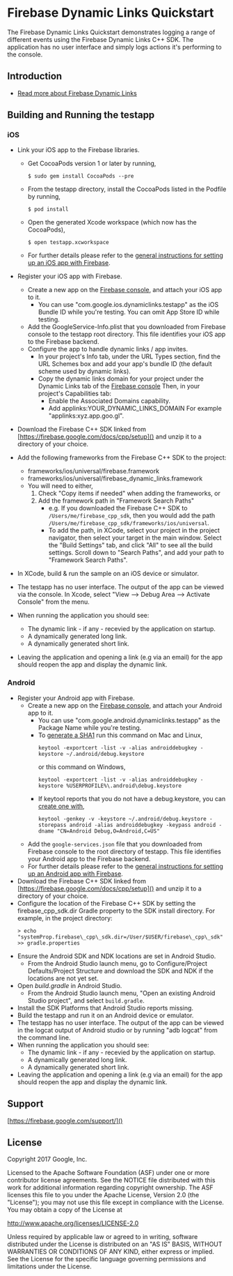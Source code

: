 Firebase Dynamic Links Quickstart
=================================

The Firebase Dynamic Links Quickstart demonstrates logging a range
of different events using the Firebase Dynamic Links C++ SDK.  The application
has no user interface and simply logs actions it's performing to the console.

Introduction
------------

- [Read more about Firebase Dynamic Links](https://firebase.google.com/docs/dynamic-links/)

Building and Running the testapp
--------------------------------

### iOS
  - Link your iOS app to the Firebase libraries.
    - Get CocoaPods version 1 or later by running,
        ```
        $ sudo gem install CocoaPods --pre
        ```
    - From the testapp directory, install the CocoaPods listed in the Podfile
      by running,
        ```
        $ pod install
        ```
    - Open the generated Xcode workspace (which now has the CocoaPods),
        ```
        $ open testapp.xcworkspace
        ```
    - For further details please refer to the
      [general instructions for setting up an iOS app with Firebase](https://firebase.google.com/docs/ios/setup).
  - Register your iOS app with Firebase.
    - Create a new app on the [Firebase console](https://firebase.google.com/console/), and attach
      your iOS app to it.
      - You can use "com.google.ios.dynamiclinks.testapp" as the iOS Bundle ID
        while you're testing. You can omit App Store ID while testing.
    - Add the GoogleService-Info.plist that you downloaded from Firebase
      console to the testapp root directory. This file identifies your iOS app
      to the Firebase backend.
    - Configure the app to handle dynamic links / app invites.
      - In your project's Info tab, under the URL Types section, find the URL
        Schemes box and add your app's bundle ID (the default scheme used
        by dynamic links).
      - Copy the dynamic links domain for your project under the Dynamic Links
        tab of the [Firebase console](https://firebase.google.com/console/)
        Then, in your project's Capabilities tab:
        - Enable the Associated Domains capability.
        - Add applinks:YOUR_DYNAMIC_LINKS_DOMAIN
          For example "applinks:xyz.app.goo.gl".

  - Download the Firebase C++ SDK linked from
    [https://firebase.google.com/docs/cpp/setup]() and unzip it to a
    directory of your choice.
  - Add the following frameworks from the Firebase C++ SDK to the project:
    - frameworks/ios/universal/firebase.framework
    - frameworks/ios/universal/firebase\_dynamic_links.framework
    - You will need to either,
       1. Check "Copy items if needed" when adding the frameworks, or
       2. Add the framework path in "Framework Search Paths"
          - e.g. If you downloaded the Firebase C++ SDK to
            `/Users/me/firebase_cpp_sdk`,
            then you would add the path
            `/Users/me/firebase_cpp_sdk/frameworks/ios/universal`.
          - To add the path, in XCode, select your project in the project
            navigator, then select your target in the main window.
            Select the "Build Settings" tab, and click "All" to see all
            the build settings. Scroll down to "Search Paths", and add
            your path to "Framework Search Paths".
  - In XCode, build & run the sample on an iOS device or simulator.
  - The testapp has no user interface. The output of the app can be viewed
    via the console.  In Xcode,  select
    "View --> Debug Area --> Activate Console" from the menu.
  - When running the application you should see:
    - The dynamic link - if any - recevied by the application on startup.
    - A dynamically generated long link.
    - A dynamically generated short link.
  - Leaving the application and opening a link (e.g via an email) for the app
    should reopen the app and display the dynamic link.

### Android
  - Register your Android app with Firebase.
    - Create a new app on the [Firebase console](https://firebase.google.com/console/), and attach
      your Android app to it.
      - You can use "com.google.android.dynamiclinks.testapp" as the Package Name
        while you're testing.
      - To [generate a SHA1](https://developers.google.com/android/guides/client-auth)
        run this command on Mac and Linux,
        ```
        keytool -exportcert -list -v -alias androiddebugkey -keystore ~/.android/debug.keystore
        ```
        or this command on Windows,
        ```
        keytool -exportcert -list -v -alias androiddebugkey -keystore %USERPROFILE%\.android\debug.keystore
        ```
      - If keytool reports that you do not have a debug.keystore, you can
        [create one with](http://developer.android.com/tools/publishing/app-signing.html#signing-manually),
        ```
        keytool -genkey -v -keystore ~/.android/debug.keystore -storepass android -alias androiddebugkey -keypass android -dname "CN=Android Debug,O=Android,C=US"
        ```
    - Add the `google-services.json` file that you downloaded from Firebase
      console to the root directory of testapp. This file identifies your
      Android app to the Firebase backend.
    - For further details please refer to the
      [general instructions for setting up an Android app with Firebase](https://firebase.google.com/docs/android/setup).
  - Download the Firebase C++ SDK linked from
    [https://firebase.google.com/docs/cpp/setup]() and unzip it to a
    directory of your choice.
  - Configure the location of the Firebase C++ SDK by setting the
    firebase\_cpp\_sdk.dir Gradle property to the SDK install directory.
    For example, in the project directory:
      ```
      > echo "systemProp.firebase\_cpp\_sdk.dir=/User/$USER/firebase\_cpp\_sdk" >> gradle.properties
      ```
  - Ensure the Android SDK and NDK locations are set in Android Studio.
    - From the Android Studio launch menu, go to
      Configure/Project Defaults/Project Structure and download the SDK and NDK if
      the locations are not yet set.
  - Open *build.gradle* in Android Studio.
    - From the Android Studio launch menu, "Open an existing Android Studio
      project", and select `build.gradle`.
  - Install the SDK Platforms that Android Studio reports missing.
  - Build the testapp and run it on an Android device or emulator.
  - The testapp has no user interface. The output of the app can be viewed
    in the logcat output of Android studio or by running "adb logcat" from
    the command line.
  - When running the application you should see:
    - The dynamic link - if any - recevied by the application on startup.
    - A dynamically generated long link.
    - A dynamically generated short link.
  - Leaving the application and opening a link (e.g via an email) for the app
    should reopen the app and display the dynamic link.

Support
-------

[https://firebase.google.com/support/]()

License
-------

Copyright 2017 Google, Inc.

Licensed to the Apache Software Foundation (ASF) under one or more contributor
license agreements.  See the NOTICE file distributed with this work for
additional information regarding copyright ownership.  The ASF licenses this
file to you under the Apache License, Version 2.0 (the "License"); you may not
use this file except in compliance with the License.  You may obtain a copy of
the License at

  http://www.apache.org/licenses/LICENSE-2.0

Unless required by applicable law or agreed to in writing, software
distributed under the License is distributed on an "AS IS" BASIS, WITHOUT
WARRANTIES OR CONDITIONS OF ANY KIND, either express or implied.  See the
License for the specific language governing permissions and limitations under
the License.

